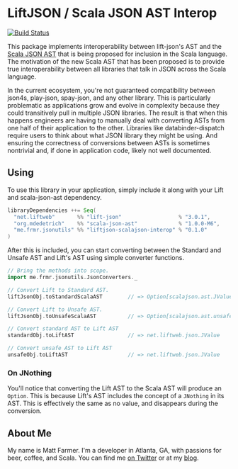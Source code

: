 # LiftJSON / Scala JSON AST Interop

[![Build Status](https://travis-ci.org/farmdawgnation/liftjson-scalajson-interop.svg?branch=master)](https://travis-ci.org/farmdawgnation/liftjson-scalajson-interop)

This package implements interoperability between lift-json's AST and the
[Scala JSON AST](https://github.com/mdedetrich/scala-json-ast) that is being proposed for inclusion
in the Scala language. The motivation of the new Scala AST that has been proposed is to provide true
interoperability between all libraries that talk in JSON across the Scala language.

In the current ecosystem, you're not guaranteed compatibility between json4s, play-json, spay-json,
and any other library. This is particularly problematic as applications grow and evolve in
complexity because they could transitively pull in multiple JSON libraries. The result is that
when this happens engineers are having to manually deal with converting ASTs from one half of their
application to the other. Libraries like databinder-dispatch require users to think about what
JSON library they might be using. And ensuring the correctness of conversions between ASTs is
sometimes nontrivial and, if done in application code, likely not well documented.

## Using

To use this library in your application, simply include it along with your Lift and scala-json-ast
dependency.

```scala
libraryDependencies ++= Seq(
  "net.liftweb"       %% "lift-json"                  % "3.0.1",
  "org.mdedetrich"    %% "scala-json-ast"             % "1.0.0-M6",
  "me.frmr.jsonutils" %% "liftjson-scalajson-interop" % "0.1.0"
)
```

After this is included, you can start converting between the Standard and Unsafe AST and Lift's AST
using simple converter functions.

```scala
// Bring the methods into scope.
import me.frmr.jsonutils.JsonConverters._

// Convert Lift to Standard AST.
liftJsonObj.toStandardScalaAST        // => Option[scalajson.ast.JValue]

// Convert Lift to Unsafe AST.
liftJsonObj.toUnsafeScalaAST          // => Option[scalajson.ast.unsafe.JValue]

// Convert standard AST to Lift AST
standardObj.toLiftAST                 // => net.liftweb.json.JValue

// Convert unsafe AST to Lift AST
unsafeObj.toLiftAST                   // => net.liftweb.json.JValue
```

### On JNothing

You'll notice that converting the Lift AST to the Scala AST will produce an `Option`. This is
because Lift's AST includes the concept of a `JNothing` in its AST. This is effectively the same
as no value, and disappears during the conversion.

## About Me

My name is Matt Farmer. I'm a developer in Atlanta, GA, with passions for beer, coffee, and Scala.
You can find me [on Twitter](https://twitter.com/farmdawgnation) or at my
[blog](https://farmdawgnation.com).
